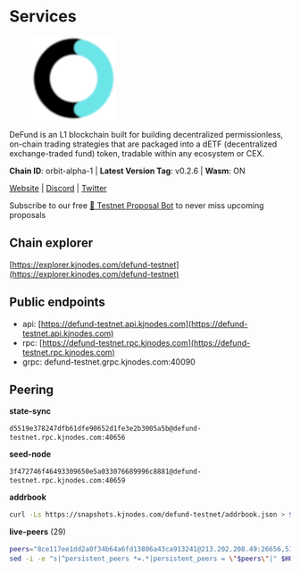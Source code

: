 # Services

<figure><img src="https://raw.githubusercontent.com/kj89/cosmos-images/main/logos/defund.png" width="150" alt=""><figcaption></figcaption></figure>

DeFund is an L1 blockchain built for building decentralized permissionless,  on-chain trading strategies that are packaged into a dETF (decentralized  exchange-traded fund) token, tradable within any ecosystem or CEX.

**Chain ID**: orbit-alpha-1 | **Latest Version Tag**: v0.2.6 | **Wasm**: ON

[Website](https://www.defund.app) | [Discord](https://discord.gg/FV26pRPZ3P) | [Twitter](https://twitter.com/defund_finance)



Subscribe to our free [🤖 Testnet Proposal Bot](https://t.me/kjnodes_testnet_proposal_bot) to never miss upcoming proposals


## Chain explorer
[https://explorer.kjnodes.com/defund-testnet](https://explorer.kjnodes.com/defund-testnet)

## Public endpoints

* api: [https://defund-testnet.api.kjnodes.com](https://defund-testnet.api.kjnodes.com)
* rpc: [https://defund-testnet.rpc.kjnodes.com](https://defund-testnet.rpc.kjnodes.com)
* grpc: defund-testnet.grpc.kjnodes.com:40090

## Peering

**state-sync**

```text
d5519e378247dfb61dfe90652d1fe3e2b3005a5b@defund-testnet.rpc.kjnodes.com:40656
```

**seed-node**

```text
3f472746f46493309650e5a033076689996c8881@defund-testnet.rpc.kjnodes.com:40659
```

**addrbook**
```bash
curl -Ls https://snapshots.kjnodes.com/defund-testnet/addrbook.json > $HOME/.defund/config/addrbook.json
```

**live-peers** (29)
```bash
peers="8ce117ee1dd2a0f34b64a6fd13806a43ca913241@213.202.208.49:26656,51c8bb36bfd184bdd5a8ee67431a0298218de946@162.19.237.229:26656,1a4f0f016ffc8f6814835dc20f5bb7050b2eac90@38.242.239.25:26656,1f526dc91429dc7c98d5b0ceb49f84f64c11336e@65.108.243.55:40656,2e85746b14e83108c991ef0f9f55c291f5e7d6a9@88.198.18.24:13656,2151e36f7696b39147f995c5171805c4eae0788a@194.87.113.40:26656,70c35e37f399fe02d41823c97188a4e5911d5b17@38.242.217.231:26656,72b1ac46a6924e6cb39c086cfec8da7b61d93ff6@38.242.139.98:26656,bc934501cffc27940d96e7775b6b8ae5122604ab@185.185.80.195:28656,fb95f32da1b85cb4c1fa04c2e75b045352a5507f@5.104.108.71:26656,fb76c9e69a87c0ffb2bbcd2adaa29b8c59a9698a@195.74.86.11:26656,48920dc679562d2f116f0b89ac77796377cfb130@194.146.13.254:26656,fdaa740662d6367dbac4c7ca9178cca325d36e42@65.109.231.80:26656,73c4f0b46f8e6b013980ddb5196932b00b09106f@94.103.91.211:40656,4a291d4568feed44abbb2ccae573a65cfd5bed20@65.109.70.45:26656,2609c228430dbb4652a62d17c09187a6ee831bff@188.233.19.198:26656,a6d9edebbd8b1b4651ca3cf5242879f573492d0e@49.12.236.218:26656,2931b7010fbbef00c06fd200e26989d903c1a249@89.163.155.252:27656,445bebcbfc243bf78c3a2616bff0eedc5e4b6797@95.171.21.43:26656,beb10b655c17c4dd306c5afe51b5bcb81ff46e9c@195.128.158.119:26656,14393b49195fc9496191d5091e53c9c2f55da648@62.183.54.219:40656,492f8fbaf5270cf739941979593757bea7bc8549@116.202.241.157:10156,86caf6297ae00fb58b58a272984275c592b2fdf7@65.109.84.216:56656,7c459f88962a4d07d7ccd6d0c94f891bb7a7ada0@65.109.26.21:13656,4b740c782cc4e6561de519fffb23499f0541e84d@89.116.29.202:18656,e3c348467a8c88c0f65e2ca8a71875d2a384b8b4@185.16.39.19:60656,d5519e378247dfb61dfe90652d1fe3e2b3005a5b@65.109.68.190:40656,34b72721aa503574a0709b1859fb1da2aa12ce70@88.99.3.158:11256,9fa1eb3779b039e0072e57aeed127b99e3d6062a@217.79.187.22:26656"
sed -i -e "s|^persistent_peers *=.*|persistent_peers = \"$peers\"|" $HOME/.defund/config/config.toml
```
